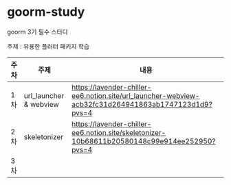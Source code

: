 # goorm-study
goorm 3기 필수 스터디

주제 : 유용한 플러터 패키지 학습

|주차|주제|내용|
|---|---|---|
|1차|url_launcher & webview|https://lavender-chiller-ee6.notion.site/url_launcher-webview-acb32fc31d264941863ab1747123d1d9?pvs=4|
|2차|skeletonizer|https://lavender-chiller-ee6.notion.site/skeletonizer-10b68611b20580148c99e914ee252950?pvs=4|
|3차|  |
